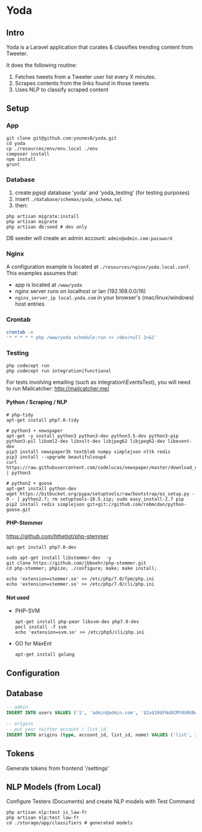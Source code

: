 # Yoda

## Intro
Yoda is a Laravel application that curates & classifies trending content from Tweeter. 

It does the following routine:
1. Fetches tweets from a Tweeter user list every X minutes.
2. Scrapes contents from the links found in those tweets
3. Uses NLP to classify scraped content

## Setup

### App

```shell
git clone git@github.com:younes0/yoda.git
cd yoda
cp ./resources/env/env.local ./env
composer install
npm install
grunt
```

### Database

1. create pgsql database 'yoda' and 'yoda_testing' (for testing purposes)
2. insert `./database/schemas/yoda_schema.sql`
3. then:
```shell
php artisan migrate:install
php artisan migrate
php artisan db:seed # dev only
```

DB seeder will create an admin account: `admin@admin.com:password`

### Nginx

A configuration example is located at `./resources/nginx/yoda.local.conf`.  
This examples assumes that:
- app is located at `/www/yoda`
- nginx server runs on localhost or lan (192.168.0.0/16)
- `nginx_server_ip local.yoda.com` in your browser's (mac/linux/windows) host entries

### Crontab

```sh
crontab -e
'* * * * * php /www/yoda schedule:run >> /dev/null 2>&1'
```

### Testing

```shell
php codecept run
php codecept run integration|functional
```

For tests involving emailing (such as integration\EventsTest), you will need to run Mailcatcher: 
<http://mailcatcher.me/>

#### Python / Scraping / NLP

```shell
# php-tidy
apt-get install php7.0-tidy

# python3 + newspaper
apt-get -y install python3 python3-dev python3.5-dev python3-pip python3-pil libxml2-dev libxslt-dev libjpeg62 libjpeg62-dev libevent-dev
pip3 install newspaper3k textblob numpy simplejson nltk redis
pip3 install --upgrade beautifulsoup4
curl https://raw.githubusercontent.com/codelucas/newspaper/master/download_corpora.py | python3

# python2 + goose
apt-get install python-dev
wget https://bitbucket.org/pypa/setuptools/raw/bootstrap/ez_setup.py -O - | python2.7; rm setuptools-18.5.zip; sudo easy_install-2.7 pip
pip2 install redis simplejson git+git://github.com/robmcdan/python-goose.git
```

#### PHP-Stemmer

<https://github.com/hthetiot/php-stemmer>

```shell
apt-get install php7.0-dev 

sudo apt-get install libstemmer-dev  -y
git clone https://github.com/jbboehr/php-stemmer.git
cd php-stemmer; phpize; ./configure; make; make install;

echo 'extension=stemmer.so' >> /etc/php/7.0/fpm/php.ini
echo 'extension=stemmer.so' >> /etc/php/7.0/cli/php.ini
```

#### Not used

- PHP-SVM
	```shell
	apt-get install php-pear libsvm-dev php7.0-dev
	pecl install -f svm
	echo 'extension=svm.so' >> /etc/php5/cli/php.ini
	```

- GO for MaxEnt
	```shell
	apt-get install golang
	```

## Configuration

## Database

```sql
-- admin
INSERT INTO users VALUES ('1', 'admin@admin.com', '$2a$10$FNoDCMY4URUBqqy02ngGSuw9sc9kSHUAlbNOZlO.nTNrOHz2CmLrW', 'tBablVJjA5769qBLmAehkgm2bfmb2PKqXuEmQTFWS8mBIEFqbfdZIJTe52gd', 't', 'Admin', 'Admin', null, '2015-07-30 14:49:57', '2015-11-02 11:18:50');

-- origins
-- put your twitter account / list id
INSERT INTO origins (type, account_id, list_id, name) VALUES ('list', 222749144, 223530105, 'law-fr');
```

## Tokens

Generate tokens from frontend '/settings'

## NLP Models (from Local)

Configure Testers (Documents) and create NLP models with Test Command
```
php artisan nlp:test is_law-fr
php artisan nlp:test law-fr
cd ./storage/app/classifiers # generated models
```
